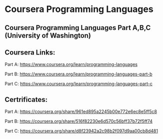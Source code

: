 # Coursera Programming Languages

## Coursera Programming Languages Part A,B,C (University of Washington)

## Coursera Links:
Part A: https://www.coursera.org/learn/programming-languages

Part B: https://www.coursera.org/learn/programming-languages-part-b

Part C: https://www.coursera.org/learn/programming-languages-part-c


## Certrificates: 
Part A: https://coursera.org/share/961ed895a2245b00e772e6ec8e5ff5c8

Part B: https://coursera.org/share/516f82230e6d570c56bff37b72f5ff74

Part C: https://coursera.org/share/d8f23942a2c98b2f097d9aa00cb8d481

